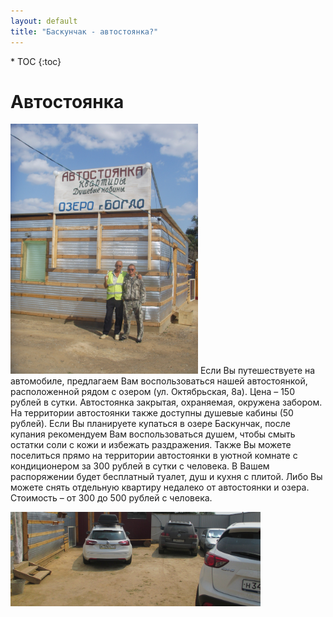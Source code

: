 ```yaml
---
layout: default
title: "Баскунчак - автостоянка?"
---
```


<nav class="nav affix navbar-nav toc-wrapper" markdown='1'>
* TOC
{:toc}
</nav>

Автостоянка
===========

<a href="/1a.JPG"><img src="/1a.JPG" width="300" class="img-responsive pull-left"/></a> Если Вы путешествуете на автомобиле, предлагаем Вам воспользоваться нашей автостоянкой, расположенной рядом с озером (ул. Октябрьская, 8а). Цена – 150 рублей в сутки. Автостоянка закрытая, охраняемая, окружена забором.
На территории автостоянки также доступны душевые кабины (50 рублей). Если Вы планируете купаться в озере Баскунчак, после купания рекомендуем Вам воспользоваться душем, чтобы смыть остатки соли с кожи и избежать раздражения.
Также Вы можете поселиться прямо на территории автостоянки в уютной комнате с кондиционером за 300 рублей в сутки с человека. В Вашем распоряжении будет бесплатный туалет, душ и кухня с плитой. Либо Вы можете снять отдельную квартиру недалеко от автостоянки и озера. Стоимость – от 300 до 500 рублей с человека.

<a href="/2a.JPG"><img src="/2a.JPG" width="400" class="img-responsive pull-left"/></a>
